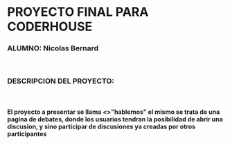 <H1>PROYECTO FINAL PARA CODERHOUSE</H1>

<H3>ALUMNO: Nicolas Bernard</H3>
<br>
<h3>DESCRIPCION DEL PROYECTO:</h3>
<br>
<h4>El proyecto a presentar se llama <>"hablemos" el mismo se trata de una pagina de debates, donde los usuarios
tendran la posibilidad de abrir una discusion, y sino participar de discusiones ya creadas por otros participantes</h4>